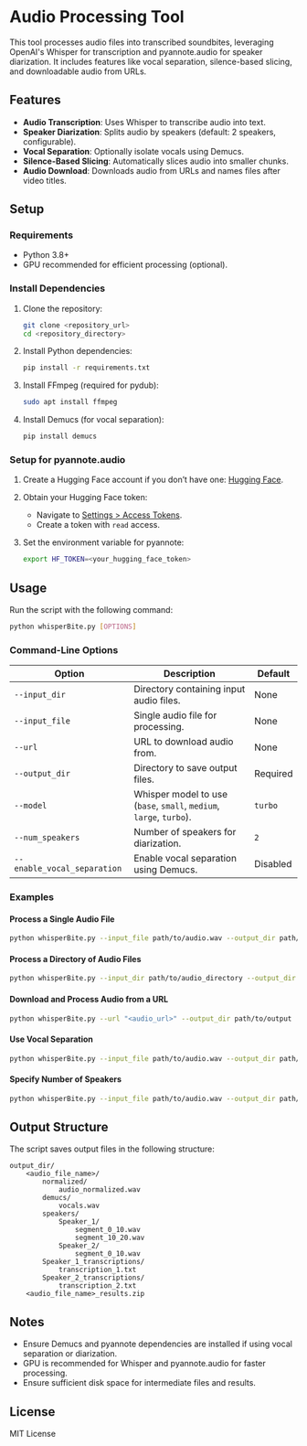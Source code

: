 # Audio Processing Tool

This tool processes audio files into transcribed soundbites, leveraging OpenAI's Whisper for transcription and pyannote.audio for speaker diarization. It includes features like vocal separation, silence-based slicing, and downloadable audio from URLs.

## Features
- **Audio Transcription**: Uses Whisper to transcribe audio into text.
- **Speaker Diarization**: Splits audio by speakers (default: 2 speakers, configurable).
- **Vocal Separation**: Optionally isolate vocals using Demucs.
- **Silence-Based Slicing**: Automatically slices audio into smaller chunks.
- **Audio Download**: Downloads audio from URLs and names files after video titles.

## Setup

### Requirements
- Python 3.8+
- GPU recommended for efficient processing (optional).

### Install Dependencies
1. Clone the repository:
   ```bash
   git clone <repository_url>
   cd <repository_directory>
   ```

2. Install Python dependencies:
   ```bash
   pip install -r requirements.txt
   ```

3. Install FFmpeg (required for pydub):
   ```bash
   sudo apt install ffmpeg
   ```

4. Install Demucs (for vocal separation):
   ```bash
   pip install demucs
   ```

### Setup for pyannote.audio
1. Create a Hugging Face account if you don’t have one: [Hugging Face](https://huggingface.co/).

2. Obtain your Hugging Face token:
   - Navigate to [Settings > Access Tokens](https://huggingface.co/settings/tokens).
   - Create a token with `read` access.

3. Set the environment variable for pyannote:
   ```bash
   export HF_TOKEN=<your_hugging_face_token>
   ```

## Usage
Run the script with the following command:
```bash
python whisperBite.py [OPTIONS]
```

### Command-Line Options
| Option                     | Description                                                                 | Default         |
|----------------------------|-----------------------------------------------------------------------------|-----------------|
| `--input_dir`              | Directory containing input audio files.                                     | None            |
| `--input_file`             | Single audio file for processing.                                           | None            |
| `--url`                    | URL to download audio from.                                                 | None            |
| `--output_dir`             | Directory to save output files.                                             | Required        |
| `--model`                  | Whisper model to use (`base`, `small`, `medium`, `large`, `turbo`).         | `turbo`         |
| `--num_speakers`           | Number of speakers for diarization.                                          | `2`             |
| `--enable_vocal_separation`| Enable vocal separation using Demucs.                                       | Disabled        |

### Examples
#### Process a Single Audio File
```bash
python whisperBite.py --input_file path/to/audio.wav --output_dir path/to/output
```

#### Process a Directory of Audio Files
```bash
python whisperBite.py --input_dir path/to/audio_directory --output_dir path/to/output
```

#### Download and Process Audio from a URL
```bash
python whisperBite.py --url "<audio_url>" --output_dir path/to/output
```

#### Use Vocal Separation
```bash
python whisperBite.py --input_file path/to/audio.wav --output_dir path/to/output --enable_vocal_separation
```

#### Specify Number of Speakers
```bash
python whisperBite.py --input_file path/to/audio.wav --output_dir path/to/output --num_speakers 3
```

## Output Structure
The script saves output files in the following structure:
```
output_dir/
    <audio_file_name>/
        normalized/
            audio_normalized.wav
        demucs/
            vocals.wav
        speakers/
            Speaker_1/
                segment_0_10.wav
                segment_10_20.wav
            Speaker_2/
                segment_0_10.wav
        Speaker_1_transcriptions/
            transcription_1.txt
        Speaker_2_transcriptions/
            transcription_2.txt
    <audio_file_name>_results.zip
```

## Notes
- Ensure Demucs and pyannote dependencies are installed if using vocal separation or diarization.
- GPU is recommended for Whisper and pyannote.audio for faster processing.
- Ensure sufficient disk space for intermediate files and results.

## License
MIT License

